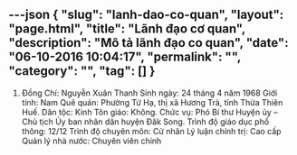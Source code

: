 ---json
{
    "slug": "lanh-dao-co-quan",
    "layout": "page.html",
    "title": "Lãnh đạo cơ quan",
    "description": "Mô tả lãnh đạo co quan",
    "date": "06-10-2016 10:04:17",
    "permalink": "",
    "category": "",
    "tag": []
}
---
1. Đồng Chí: Nguyễn Xuân Thanh
Sinh ngày: 24 tháng 4 năm 1968  Giới tính: Nam
Quê quán: Phường Tứ Hạ, thị xã Hương Trà, tỉnh Thừa Thiên Huế.
Dân tộc: Kinh    Tôn giáo: Không.
Chức vụ: Phó Bí thư Huyện ủy – Chủ tịch Ủy ban nhân dân huyện Đăk Song.
Trình độ giáo dục phổ thông: 12/12
Trình độ chuyên môn: Cử nhân
Lý luận chính trị: Cao cấp 
Quản lý nhà nước: Chuyên viên chính